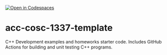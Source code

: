 [![Open in Codespaces](https://classroom.github.com/assets/launch-codespace-f4981d0f882b2a3f0472912d15f9806d57e124e0fc890972558857b51b24a6f9.svg)](https://classroom.github.com/open-in-codespaces?assignment_repo_id=9844132)
# acc-cosc-1337-template
C++ Development examples and homeworks starter code.  Includes GitHub Actions for building and unit testing C++ programs.
